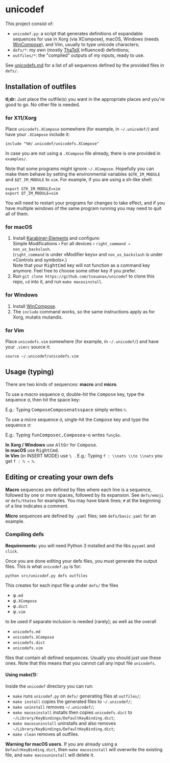 # unicodef

This project consist of:

* `unicodef.py`: a script that generates definitions of expandable sequences for use in Xorg (via XCompose), macOS, Windows (needs [WinCompose]), and Vim, usually to type unicode characters;
* `defs/*`: my own (mostly [ThaTeX] influenced) definitions;
* `outfiles/*`: the "compiled" outputs of my inputs, ready to use.

See [unicodefs.md] for a list of all sequences defined by the provided files in `defs/`.

## Installation of outfiles

**tl;dr:** Just place the outfile(s) you want in the appropriate places and you're good to go.
No other file is needed.

### for X11/Xorg
Place `unicodefs.XCompose` somewhere (for example, in `~/.unicodef/`) and have your `.XCompose` include it:
```
include "%H/.unicodef/unicodefs.XCompose"
```
In case you are not using a `.XCompose` file already, there is one provided in `examples/`.

Note that some programs might ignore `~/.XCompose`.  Hopefully you can make them behave by setting the environmental variables `$GTK_IM_MODULE` and `$QT_IM_MODULE` to `xim`.  For example, if you are using a sh-like shell:
```
export GTK_IM_MODULE=xim
export QT_IM_MODULE=xim
```
You will need to restart your programs for changes to take effect,
and if you have multiple windows of the same program running you may need to quit all of them.

### for macOS
1. Install [Karabiner-Elements] and configure:  
   Simple Modifications › For all devices › `right_command → non_us_backslash`.  
   (`right_command` is under «Modifier keys» and `non_us_backslash` is under «Controls and symbols».)  
   Note that your <kbd>RightCmd</kbd> key will not function as a command key anymore.
   Feel free to choose some other key if you prefer.
2. Run `git clone https://github.com/tsouanas/unicodef` to clone this repo, `cd` into it, and run `make macosinstall`.

### for Windows
1. Install [WinCompose].
2. The `include` command works, so the same instructions apply as for Xorg, mutatis mutandis.

### for Vim
Place `unicodefs.vim` somewhere (for example, in `~/.unicodef/`) and have your `.vimrc` source it:
```
source ~/.unicodef/unicodefs.vim
```

## Usage (typing)

There are two kinds of sequences: **macro** and **micro**.

To use a *macro* sequence σ, double-hit the <kbd>Compose</kbd> key, type the sequence σ, then hit the space key:

E.g.: Typing <kbd>Compose</kbd><kbd>Compose</kbd><kbd>n</kbd><kbd>a</kbd><kbd>t</kbd><kbd>s</kbd><kbd>space</kbd> simply writes `ℕ`.

To use a *micro* sequence σ, single-hit the <kbd>Compose</kbd> key and type the sequence σ:

E.g.: Typing <kbd>f</kbd><kbd>u</kbd><kbd>n</kbd><kbd>Compose</kbd><kbd>c</kbd><kbd>,</kbd><kbd>Compose</kbd><kbd>a</kbd><kbd>~</kbd><kbd>o</kbd> writes `função`.

**In Xorg / Windows** use <kbd>AltGr</kbd> for <kbd>Compose</kbd>.  
**In macOS** use <kbd>RightCmd</kbd>.  
**In Vim** (in INSERT MODE) use <kbd> \ </kbd>.
E.g.: Typing `f : \\nats \\to \\nats` you get `f : ℕ → ℕ`.

## Editing or creating your own defs

**Macro** sequences are defined by files where each line is a sequence, followed by one or more spaces, followed by its expansion.
See `defs/emoji` or `defs/thatex` for examples.
You may have blank lines; `#` at the beginning of a line indicates a comment.

**Micro** sequences are defined by `.yaml` files; see `defs/basic.yaml` for an example.

### Compiling defs

**Requirements:** you will need Python 3 installed and the libs `pyyaml` and `click`.

Once you are done editing your defs files, you must generate the output files.
This is what `unicodef.py` is for:

```shell
python src/unicodef.py defs outfiles
```

This creates for each input file φ under `defs/` the files

* φ`.md`
* φ`.XCompose`
* φ`.dict`
* φ`.vim`

to be used if separate inclusion is needed (rarely); as well as the overall

* `unicodefs.md`
* `unicodefs.XCompose`
* `unicodefs.dict`
* `unicodefs.vim`

files that contain all defined sequences.  Usually you should just use these ones.
Note that this means that you cannot call any input file `unicodefs`.

#### Using make(1):

Inside the `unicodef` directory you can run:

* `make` runs `unicodef.py` on `defs/` generating files at `outfiles/`;
* `make install` copies the generated files to `~/.unicodef/`;
* `make uninstall` removes `~/.unicodef/`;
* `make macosinstall` installs then copies `unicodefs.dict` to `~/Library/KeyBindings/DefaultKeyBinding.dict`;
* `make macosuninstall` uninstalls and also removes `~/Library/KeyBindings/DefaultKeyBinding.dict`;
* `make clean` removes all outfiles.

**Warning for macOS users.**
If you are already using a `DefaultKeyBinding.dict`, then `make macosinstall` will overwrite the existing file, and `make macosuninstall` will delete it.

[unicodefs.md]: outfiles/unicodefs.md
[ThaTeX]:       https://github.com/tsouanas/thatex
[WinCompose]:   https://github.com/samhocevar/wincompose
[Karabiner-Elements]: https://karabiner-elements.pqrs.org/

